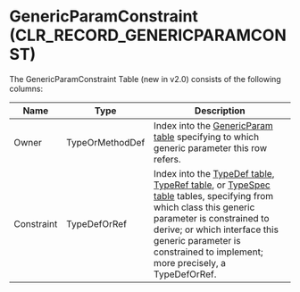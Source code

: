 # GenericParamConstraint (CLR_RECORD_GENERICPARAMCONST)

The GenericParamConstraint Table (new in v2.0) consists of the following columns:

| Name       | Type            | Description  
|------------|-----------------|------------  
| Owner      | TypeOrMethodDef | Index into the [GenericParam table](GenericParamTableEntry.md) specifying to which generic parameter this row refers.
| Constraint | TypeDefOrRef    | Index into the [TypeDef table](TypeDefTableEntry.md), [TypeRef table](TypeRefTableEntry.md), or [TypeSpec table](TypeSpecTableEntry.md) tables, specifying from which class this generic parameter is constrained to derive; or which interface this generic parameter is constrained to implement; more precisely, a TypeDefOrRef.
